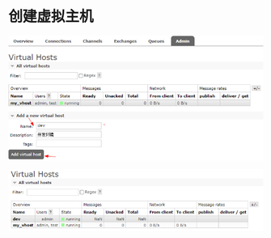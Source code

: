 # 创建虚拟主机

![img.png](images/create-virtual-hosts-01.png)

![img_1.png](images/create-virtual-hosts-02.png)